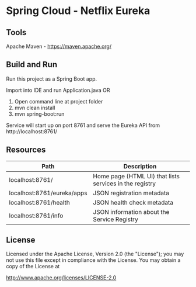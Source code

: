 # Spring Cloud - Netflix Eureka


## Tools

Apache Maven - https://maven.apache.org/ 



## Build and Run 

Run this project as a Spring Boot app. 

Import into IDE and run Application.java OR 

1. Open command line at project folder 
2. mvn clean install
3. mvn spring-boot:run

Service will start up on port 8761 and serve the Eureka API from http://localhost:8761/



## Resources

| Path             | Description  |
|------------------|--------------|
| localhost:8761/                        | Home page (HTML UI) that lists services in the registry |
| localhost:8761/eureka/apps         | JSON registration metadata |
| localhost:8761/health         | JSON health check metadata |
| localhost:8761/info         | JSON information about the Service Registry |



## License

Licensed under the Apache License, Version 2.0 (the "License"); you may not use this file except in compliance with the License. You may obtain a copy of the License at

http://www.apache.org/licenses/LICENSE-2.0
